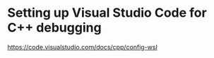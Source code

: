 # Setting up Visual Studio Code for C++ debugging

https://code.visualstudio.com/docs/cpp/config-wsl
